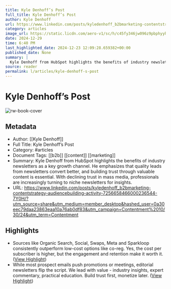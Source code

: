 ```yaml
---
title: Kyle Denhoff’s Post
full_title: Kyle Denhoff’s Post
author: Kyle Denhoff
url: https://www.linkedin.com/posts/kyledenhoff_b2bmarketing-contentstrategy-audiencebuilding-activity-7256658466000236544-7Y0H/?utm_source=share&utm_medium=member_desktop&hashed_user=0a30eec79daa23863eaa10a76ab0df83&utm_campaign=Contentment%2010/30/24&utm_term=Contentment
category: articles
image_url: https://static.licdn.com/aero-v1/sc/h/c45fy346jw096z9pbphyyhdz7
date: 2024-12-29
time: 6:40 PM
last_highlighted_date: 2024-12-23 12:09:28.659382+00:00
published_date: None
summary: |
  Kyle Denhoff from HubSpot highlights the benefits of industry newsletters as a key growth channel. He emphasizes that quality leads from newsletters convert better, and building trust through valuable content is essential. With declining trust in mass media, professionals are increasingly turning to niche newsletters for insights.
source: reader
permalink: l/articles/kyle-denhoff-s-post
---
```

# Kyle Denhoff’s Post

![rw-book-cover](https://static.licdn.com/aero-v1/sc/h/c45fy346jw096z9pbphyyhdz7)

## Metadata
- Author: [[Kyle Denhoff]]
- Full Title: Kyle Denhoff’s Post
- Category: #articles
- Document Tags: [[b2b]] [[content]] [[marketing]] 
- Summary: Kyle Denhoff from HubSpot highlights the benefits of industry newsletters as a key growth channel. He emphasizes that quality leads from newsletters convert better, and building trust through valuable content is essential. With declining trust in mass media, professionals are increasingly turning to niche newsletters for insights.
- URL: https://www.linkedin.com/posts/kyledenhoff_b2bmarketing-contentstrategy-audiencebuilding-activity-7256658466000236544-7Y0H/?utm_source=share&utm_medium=member_desktop&hashed_user=0a30eec79daa23863eaa10a76ab0df83&utm_campaign=Contentment%2010/30/24&utm_term=Contentment

## Highlights
- Sources like Organic Search, Social, Swaps, Meta and Sparkloop consistently outperform low-cost options like co-reg. Yes, the cost per subscriber is higher, but the engagement and retention make it worth it. ([View Highlight](https://read.readwise.io/read/01jfspr6j5knrxm7bc0am6xb6n))
- While most prospect emails push promotions or meetings, editorial newsletters flip the script. We lead with value - industry insights, expert commentary, practical education. Build trust first, monetize later. ([View Highlight](https://read.readwise.io/read/01jfspr3ck6rrpj657b0ws5akg))


